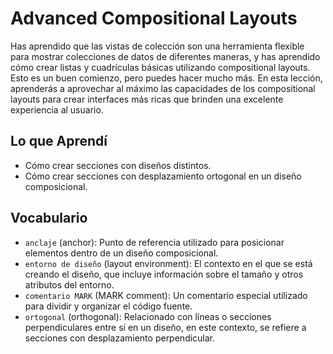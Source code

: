 # Advanced Compositional Layouts

Has aprendido que las vistas de colección son una herramienta flexible para mostrar colecciones de datos de diferentes maneras, y has aprendido cómo crear listas y cuadrículas básicas utilizando compositional layouts. Esto es un buen comienzo, pero puedes hacer mucho más. En esta lección, aprenderás a aprovechar al máximo las capacidades de los compositional layouts para crear interfaces más ricas que brinden una excelente experiencia al usuario.

## Lo que Aprendí
- Cómo crear secciones con diseños distintos.
- Cómo crear secciones con desplazamiento ortogonal en un diseño composicional.

## Vocabulario
- `anclaje` (anchor): Punto de referencia utilizado para posicionar elementos dentro de un diseño composicional.
- `entorno de diseño` (layout environment): El contexto en el que se está creando el diseño, que incluye información sobre el tamaño y otros atributos del entorno.
- `comentario MARK` (MARK comment): Un comentario especial utilizado para dividir y organizar el código fuente.
- `ortogonal` (orthogonal): Relacionado con líneas o secciones perpendiculares entre sí en un diseño, en este contexto, se refiere a secciones con desplazamiento perpendicular.

